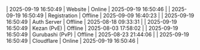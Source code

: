 | 2025-09-19 16:50:49 | Website | Online | 2025-09-19 16:50:46 |
| 2025-09-19 16:50:49 | Registration | Offline | 2025-09-09 16:40:23 |
| 2025-09-19 16:50:49 | Auth Server | Offline | 2025-08-18 09:33:31 |
| 2025-09-19 16:50:49 | Kezan (PvE) | Offline | 2025-08-03 17:58:02 |
| 2025-09-19 16:50:49 | Gurubashi (PvP) | Offline | 2025-08-23 21:44:06 |
| 2025-09-19 16:50:49 | Cloudflare | Online | 2025-09-19 16:50:46 |
